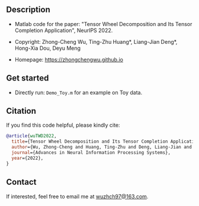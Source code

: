 ## Description
- Matlab code for the paper: \"Tensor Wheel Decomposition and Its Tensor Completion Application\", NeurIPS 2022.

- Copyright: Zhong-Cheng Wu, Ting-Zhu Huang\*, Liang-Jian Deng\*, Hong-Xia Dou, Deyu Meng

- Homepage: https://zhongchengwu.github.io

## Get started
- Directly run: ``Demo_Toy.m`` for an example on Toy data.

## Citation
If you find this code helpful, please kindly cite:
```bibtex
@article{wuTWD2022,
  title={Tensor Wheel Decomposition and Its Tensor Completion Application}, 
  author={Wu, Zhong-Cheng and Huang, Ting-Zhu and Deng, Liang-Jian and Dou, Hong-Xia and Meng, Deyu}, 
  journal={Advances in Neural Information Processing Systems},
  year={2022},  
}
```

## Contact
If interested, feel free to email me at <wuzhch97@163.com>.

